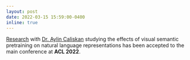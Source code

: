 ```yaml
---
layout: post
date: 2022-03-15 15:59:00-0400
inline: true
---
```


[Research](https://arxiv.org/pdf/2203.07511.pdf) with [Dr. Aylin Caliskan](https://www2.seas.gwu.edu/~aylin/) studying the effects of visual semantic pretraining on natural language representations has been accepted to the main conference at **ACL 2022**.